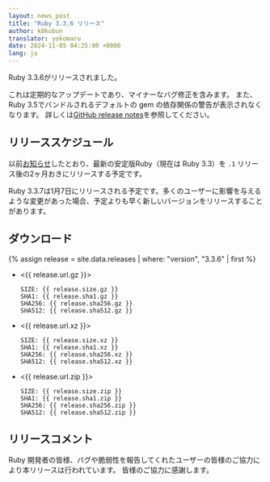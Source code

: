 ```yaml
---
layout: news_post
title: "Ruby 3.3.6 リリース"
author: k0kubun
translator: yokomaru
date: 2024-11-05 04:25:00 +0000
lang: ja
---
```


Ruby 3.3.6がリリースされました。

これは定期的なアップデートであり、マイナーなバグ修正を含みます。
また、Ruby 3.5でバンドルされるデフォルトの gem の依存関係の警告が表示されなくなります。
詳しくは[GitHub release notes](https://github.com/ruby/ruby/releases/tag/v3_3_6)を参照してください。

## リリーススケジュール

以前[お知らせ](https://www.ruby-lang.org/ja/news/2024/07/09/ruby-3-3-4-released/)したとおり、最新の安定版Ruby（現在は Ruby 3.3）を `.1` リリース後の2ヶ月おきにリリースする予定です。

Ruby 3.3.7は1月7日にリリースされる予定です。多くのユーザーに影響を与えるような変更があった場合、予定よりも早く新しいバージョンをリリースすることがあります。

## ダウンロード

{% assign release = site.data.releases | where: "version", "3.3.6" | first %}

- <{{ release.url.gz }}>

      SIZE: {{ release.size.gz }}
      SHA1: {{ release.sha1.gz }}
      SHA256: {{ release.sha256.gz }}
      SHA512: {{ release.sha512.gz }}

- <{{ release.url.xz }}>

      SIZE: {{ release.size.xz }}
      SHA1: {{ release.sha1.xz }}
      SHA256: {{ release.sha256.xz }}
      SHA512: {{ release.sha512.xz }}

- <{{ release.url.zip }}>

      SIZE: {{ release.size.zip }}
      SHA1: {{ release.sha1.zip }}
      SHA256: {{ release.sha256.zip }}
      SHA512: {{ release.sha512.zip }}

## リリースコメント

Ruby 開発者の皆様、バグや脆弱性を報告してくれたユーザーの皆様のご協力により本リリースは行われています。
皆様のご協力に感謝します。
